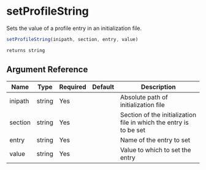 # setProfileString

Sets the value of a profile entry in an initialization file.

```javascript
setProfileString(inipath, section, entry, value)
```

```javascript
returns string
```

## Argument Reference

| Name | Type | Required | Default | Description |
| --- | --- | --- | --- | --- |
| inipath | string | Yes |  | Absolute path of initialization file |
| section | string | Yes |  | Section of the initialization file in which the entry is<br /> to be set |
| entry | string | Yes |  | Name of the entry to set |
| value | string | Yes |  | Value to which to set the entry |
